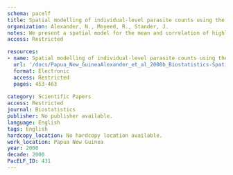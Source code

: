 ```yaml
---
schema: pacelf
title: Spatial modelling of individual-level parasite counts using the negative binomial distribution
organization: Alexander, N., Moyeed, R., Stander, J.
notes: We present a spatial model for the mean and correlation of highly dispersed count data, and apply it to individual-level counts of the nematode Wuchereria bancrofti, a parasite of humans which causes the disease lymphatic filariasis. Our model uses the negative binomial distribution, whose shape parameter is a convenient index of over-dispersion. Spatial association is quantified in terms of a characteristic length, which has an intuitive interpretation as the distance over which correlation decreases by half. Demographic surveillance and mapping enable us to include individual-level covariates such as age and sex. We discuss the distinctive features of our model and interpret the results in terms of the epidemiology of lymphatic filariasis and possible implications for control programmes.
access: Restricted

resources:
- name: Spatial modelling of individual-level parasite counts using the negative binomial distribution
  url: '/docs/Papua_New_GuineaAlexander_et_al_2000b_Biostatistics-Spatial_modeling_of_individual_parasite_counts_2000-Alexander-453-63.txt'
  format: Electronic
  access: Restricted
  pages: 453-463
 
category: Scientific Papers
access: Restricted
journal: Biostatistics
publisher: No publisher available. 
language: English 
tags: English 
hardcopy_location: No hardcopy location available.
work_location: Papua New Guinea
year: 2000
decade: 2000
PacELF_ID: 431
---
```

